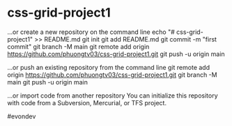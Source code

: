 # css-grid-project1
…or create a new repository on the command line
echo "# css-grid-project1" >> README.md
git init
git add README.md
git commit -m "first commit"
git branch -M main
git remote add origin https://github.com/phuongtv03/css-grid-project1.git
git push -u origin main

…or push an existing repository from the command line
git remote add origin https://github.com/phuongtv03/css-grid-project1.git
git branch -M main
git push -u origin main

…or import code from another repository
You can initialize this repository with code from a Subversion, Mercurial, or TFS project.


#evondev
